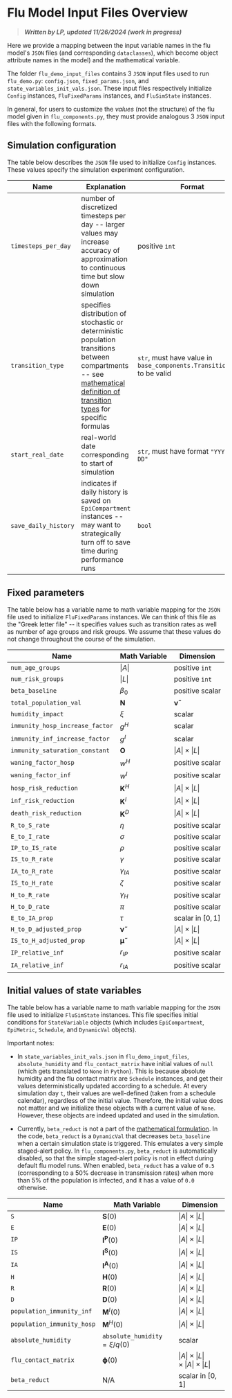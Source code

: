 # Flu Model Input Files Overview

> **_Written by LP, updated 11/26/2024 (work in progress)_** 

Here we provide a mapping between the input variable names in the flu model's `JSON` files (and corresponding `dataclasses`), which become object attribute names in the model) and the mathematical variable. 

The folder `flu_demo_input_files` contains 3 `JSON` input files used to run `flu_demo.py`: `config.json`, `fixed_params.json`, and `state_variables_init_vals.json`. These input files respectively initialize `Config` instances, `FluFixedParams` instances, and `FluSimState` instances.

In general, for users to customize the *values* (not the structure) of the flu model given in `flu_components.py`, they must provide analogous 3 `JSON` input files with the following formats.

## Simulation configuration

The table below describes the `JSON` file used to initialize `Config` instances. These values specify the simulation experiment configuration. 

| Name                                  | Explanation                | Format                                   |
|---------------------------------------|----------------------------|------------------------------------------|
| `timesteps_per_day`                   | number of discretized timesteps per day -- larger values may increase accuracy of approximation to continuous time but slow down simulation           							 | positive `int`                           |
| `transition_type`           			| specifies distribution of stochastic or deterministic population transitions between compartments -- see [mathematical definition of transition types](math_flu_components.md) for specific formulas         | `str`, must have value in `base_components.TransitionTypes` to be valid                                    |
| `start_real_date`                 	| real-world date corresponding to start of simulation                  | `str`, must have format `"YYYY-MM-DD"` |
| `save_daily_history`          		| indicates if daily history is saved on `EpiCompartment` instances -- may want to strategically turn off to save time during performance runs          | `bool` |


## Fixed parameters

The table below has a variable name to math variable mapping for the `JSON` file used to initialize `FluFixedParams` instances. We can think of this file as the "Greek letter file" -- it specifies values such as transition rates as well as number of age groups and risk groups. We assume that these values do not change throughout the course of the simulation.  

| Name                            | Math Variable              | Dimension                                |
|---------------------------------|----------------------------|------------------------------------------|
| `num_age_groups`                | $\lvert A \rvert$          | positive `int`                           |
| `num_risk_groups`               | $\lvert L \rvert$          | positive `int`							  |
| `beta_baseline`                 | $\beta_0$                  | positive scalar                          |
| `total_population_val`          | $\boldsymbol{N}$           | $\boldsymbol{\tilde{\nu}}$ | $\lvert A \rvert                            |
| `humidity_impact`               | $\xi$                      | scalar                                   |
| `immunity_hosp_increase_factor` | $g^H$                      | scalar                                   |
| `immunity_inf_increase_factor`  | $g^I$                      | scalar                                   |
| `immunity_saturation_constant`  | $\boldsymbol{O}$           | $\lvert A \rvert \times \lvert L \rvert$ |
| `waning_factor_hosp`            | $w^H$                      | positive scalar 						  |
| `waning_factor_inf`             | $w^I$                      | positive scalar                          |
| `hosp_risk_reduction`           | $\boldsymbol{K}^H$         | $\lvert A \rvert \times \lvert L \rvert$ |
| `inf_risk_reduction`            | $\boldsymbol{K}^I$         | $\lvert A \rvert \times \lvert L \rvert$ |
| `death_risk_reduction`          | $\boldsymbol{K}^D$         | $\lvert A \rvert \times \lvert L \rvert$ |
| `R_to_S_rate`                   | $\eta$                     | positive scalar                          |
| `E_to_I_rate`                   | $\sigma$                   | positive scalar                          |
| `IP_to_IS_rate`				  | $\rho$					   | positive scalar						  |
| `IS_to_R_rate`                  | $\gamma$                   | positive scalar                          |
| `IA_to_R_rate`				  | $\gamma_{IA}$			   | positive scalar						  |
| `IS_to_H_rate`                  | $\zeta$                    | positive scalar                          |
| `H_to_R_rate`                   | $\gamma_H$                 | positive scalar                          |
| `H_to_D_rate`                   | $\pi$                      | positive scalar                          |
| `E_to_IA_prop`                  | $\tau$                     | scalar in $[0,1]$                        |
| `H_to_D_adjusted_prop`    	  | $\boldsymbol{\tilde{\nu}}$ | $\lvert A \rvert \times \lvert L \rvert$ |
| `IS_to_H_adjusted_prop`   	  | $\boldsymbol{\tilde{\mu}}$ | $\lvert A \rvert \times \lvert L \rvert$ |
| `IP_relative_inf`   			  | $r_{IP}$ 				   | positive scalar 						  |
| `IA_relative_inf`			   	  | $r_{IA}$ 				   | positive scalar                          |

## Initial values of state variables

The table below has a variable name to math variable mapping for the `JSON` file used to initialize `FluSimState` instances. This file specifies initial conditions for `StateVariable` objects (which includes `EpiCompartment`, `EpiMetric`, `Schedule`, and `DynamicVal` objects). 

Important notes:

- In `state_variables_init_vals.json` in `flu_demo_input_files`, `absolute_humidity` and `flu_contact_matrix` have initial values of `null` (which gets translated to `None` in `Python`). This is because absolute humidity and the flu contact matrix are `Schedule` instances, and get their values deterministically updated according to a schedule. At every simulation day `t`, their values are well-defined (taken from a schedule calendar), regardless of the initial value. Therefore, the initial value does not matter and we initialize these objects with a current value of `None`. However, these objects are indeed updated and used in the simulation.

- Currently, `beta_reduct` is not a part of the [mathematical formulation](math_flu_components.md). In the code, `beta_reduct` is a `DynamicVal` that decreases `beta_baseline` when a certain simulation state is triggered. This emulates a very simple staged-alert policy. In `flu_components.py`, `beta_reduct` is automatically disabled, so that the simple staged-alert policy is not in effect during default flu model runs. When enabled, `beta_reduct` has a value of `0.5` (corresponding to a $50\%$ decrease in transmission rates) when more than $5\%$ of the population is infected, and it has a value of `0.0` otherwise. 

| Name                       | Math Variable                        | Dimension                                |
|----------------------------|--------------------------------------|------------------------------------------|
| `S`                        | $\boldsymbol{S}(0)$                | $\lvert A \rvert \times \lvert L \rvert$ |
| `E`                        | $\boldsymbol{E}(0)$                | $\lvert A \rvert \times \lvert L \rvert$ |
| `IP`                        | $\boldsymbol{I^P}(0)$                | $\lvert A \rvert \times \lvert L \rvert$ |
| `IS`                        | $\boldsymbol{I^S}(0)$                | $\lvert A \rvert \times \lvert L \rvert$ |
| `IA`                        | $\boldsymbol{I^A}(0)$                | $\lvert A \rvert \times \lvert L \rvert$ |
| `H`                        | $\boldsymbol{H}(0)$                | $\lvert A \rvert \times \lvert L \rvert$ |
| `R`                        | $\boldsymbol{R}(0)$                | $\lvert A \rvert \times \lvert L \rvert$ |
| `D`                        | $\boldsymbol{D}(0)$                | $\lvert A \rvert \times \lvert L \rvert$ |
| `population_immunity_inf`  | $\boldsymbol{M}^I(0)$              | $\lvert A \rvert \times \lvert L \rvert$ |
| `population_immunity_hosp` | $\boldsymbol{M}^H(0)$              | $\lvert A \rvert \times \lvert L \rvert$ |
| `absolute_humidity`        | `absolute_humidity` $= \xi / q(0)$ | scalar                                   |
| `flu_contact_matrix`       | $\boldsymbol{\phi}(0)$ 			  | $\lvert A \rvert \times \lvert L \rvert \times \lvert A \rvert \times \lvert L \rvert$ |
| `beta_reduct`				 | N/A								  | scalar in $[0,1]$									 |

